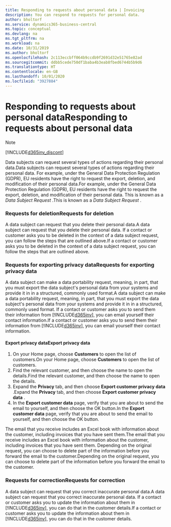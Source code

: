 ```yaml
---
title: Responding to requests about personal data | Invoicing
description: You can respond to requests for personal data.
author: bholtorf
ms.service: dynamics365-business-central
ms.topic: conceptual
ms.devlang: na
ms.tgt_pltfrm: na
ms.workload: na
ms.date: 10/31/2019
ms.author: bholtorf
ms.openlocfilehash: 2c113eccbff064b9ccdb9f2691d32e51765e82ad
ms.sourcegitcommit: ddbb5cede750df1baba4b3eab8fbed6744b5b9d6
ms.translationtype: HT
ms.contentlocale: en-GB
ms.lasthandoff: 10/01/2020
ms.locfileid: "3927884"
---
```

# <a name="responding-to-requests-about-personal-data"></a><span data-ttu-id="a4ad9-103">Responding to requests about personal data</span><span class="sxs-lookup"><span data-stu-id="a4ad9-103">Responding to requests about personal data</span></span>
> [!Note]
> [!INCLUDE[d365inv_discont](includes/d365inv_discont.md)]

<span data-ttu-id="a4ad9-104">Data subjects can request several types of actions regarding their personal data.</span><span class="sxs-lookup"><span data-stu-id="a4ad9-104">Data subjects can request several types of actions regarding their personal data.</span></span> <span data-ttu-id="a4ad9-105">For example, under the General Data Protection Regulation (GDPR), EU residents have the right to request the export, deletion, and modification of their personal data.</span><span class="sxs-lookup"><span data-stu-id="a4ad9-105">For example, under the General Data Protection Regulation (GDPR), EU residents have the right to request the export, deletion, and modification of their personal data.</span></span> <span data-ttu-id="a4ad9-106">This is known as a *Data Subject Request* .</span><span class="sxs-lookup"><span data-stu-id="a4ad9-106">This is known as a *Data Subject Request* .</span></span>  

### <a name="requests-for-deletion"></a><span data-ttu-id="a4ad9-107">Requests for deletion</span><span class="sxs-lookup"><span data-stu-id="a4ad9-107">Requests for deletion</span></span>
<span data-ttu-id="a4ad9-108">A data subject can request that you delete their personal data.</span><span class="sxs-lookup"><span data-stu-id="a4ad9-108">A data subject can request that you delete their personal data.</span></span> <span data-ttu-id="a4ad9-109">If a contact or customer asks you to be deleted in the context of a data subject request, you can follow the steps that are outlined above.</span><span class="sxs-lookup"><span data-stu-id="a4ad9-109">If a contact or customer asks you to be deleted in the context of a data subject request, you can follow the steps that are outlined above.</span></span>  

### <a name="requests-for-exporting-privacy-data"></a><span data-ttu-id="a4ad9-110">Requests for exporting privacy data</span><span class="sxs-lookup"><span data-stu-id="a4ad9-110">Requests for exporting privacy data</span></span>
<span data-ttu-id="a4ad9-111">A data subject can make a data portability request, meaning, in part, that you must export the data subject's personal data from your systems and provide it in in a structured, commonly used format.</span><span class="sxs-lookup"><span data-stu-id="a4ad9-111">A data subject can make a data portability request, meaning, in part, that you must export the data subject's personal data from your systems and provide it in in a structured, commonly used format.</span></span> <span data-ttu-id="a4ad9-112">If a contact or customer asks you to send them their information from [!INCLUDE[d365inv](includes/d365inv.md)], you can email yourself their contact information.</span><span class="sxs-lookup"><span data-stu-id="a4ad9-112">If a contact or customer asks you to send them their information from [!INCLUDE[d365inv](includes/d365inv.md)], you can email yourself their contact information.</span></span>  

#### <a name="export-privacy-data"></a><span data-ttu-id="a4ad9-113">Export privacy data</span><span class="sxs-lookup"><span data-stu-id="a4ad9-113">Export privacy data</span></span>
1. <span data-ttu-id="a4ad9-114">On your Home page, choose **Customers** to open the list of customers.</span><span class="sxs-lookup"><span data-stu-id="a4ad9-114">On your Home page, choose **Customers** to open the list of customers.</span></span>
2. <span data-ttu-id="a4ad9-115">Find the relevant customer, and then choose the name to open the details.</span><span class="sxs-lookup"><span data-stu-id="a4ad9-115">Find the relevant customer, and then choose the name to open the details.</span></span>
3. <span data-ttu-id="a4ad9-116">Expand the **Privacy** tab, and then choose **Export customer privacy data** .</span><span class="sxs-lookup"><span data-stu-id="a4ad9-116">Expand the **Privacy** tab, and then choose **Export customer privacy data** .</span></span>
4. <span data-ttu-id="a4ad9-117">In the **Export customer data** page, verify that you are about to send the email to yourself, and then choose the OK button.</span><span class="sxs-lookup"><span data-stu-id="a4ad9-117">In the **Export customer data** page, verify that you are about to send the email to yourself, and then choose the OK button.</span></span>

<span data-ttu-id="a4ad9-118">The email that you receive includes an Excel book with information about the customer, including invoices that you have sent them.</span><span class="sxs-lookup"><span data-stu-id="a4ad9-118">The email that you receive includes an Excel book with information about the customer, including invoices that you have sent them.</span></span> <span data-ttu-id="a4ad9-119">Depending on the original request, you can choose to delete part of the information before you forward the email to the customer.</span><span class="sxs-lookup"><span data-stu-id="a4ad9-119">Depending on the original request, you can choose to delete part of the information before you forward the email to the customer.</span></span>  

### <a name="requests-for-correction"></a><span data-ttu-id="a4ad9-120">Requests for correction</span><span class="sxs-lookup"><span data-stu-id="a4ad9-120">Requests for correction</span></span>
<span data-ttu-id="a4ad9-121">A data subject can request that you correct inaccurate personal data.</span><span class="sxs-lookup"><span data-stu-id="a4ad9-121">A data subject can request that you correct inaccurate personal data.</span></span> <span data-ttu-id="a4ad9-122">If a contact or customer asks you to update the information about them in [!INCLUDE[d365inv](includes/d365inv.md)], you can do that in the customer details.</span><span class="sxs-lookup"><span data-stu-id="a4ad9-122">If a contact or customer asks you to update the information about them in [!INCLUDE[d365inv](includes/d365inv.md)], you can do that in the customer details.</span></span>  